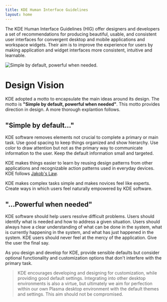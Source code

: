```yaml
---
title: KDE Human Interface Guidelines
layout: home
---
```


The KDE Human Interface Guidelines (HIG) offer designers and developers
a set of recommendations for producing beautiful, usable, and consistent
user interfaces for convergent desktop and mobile applications and
workspace widgets. Their aim is to improve the experience for users by
making application and widget interfaces more consistent, intuitive and learnable.

![Simple by default, powerful when needed.](/hig/HIGDesignVisionFullBleed.png)

# Design Vision

KDE adopted a motto to encapsulate the main ideas around its design. The motto is **"Simple by default, powerful when needed"**. This motto provides direction in design. A more thorough explantion follows.

## "Simple by default..."

KDE software removes elements not crucial to complete a primary or main task. Use good spacing to keep things organized and show hierarchy. Use color to draw attention but not as the primary way to communicate information to the user. Keep the default information small and targeted.

KDE makes things easier to learn by reusing design patterns from other applications and recognizable action patterns used in everyday devices. KDE follows [Jakob's Law](https://lawsofux.com/jakobs-law.html).

KDE makes complex tasks simple and makes novices feel like experts. Create ways in which users feel naturally empowered by KDE software.
<br>

## "...Powerful when needed"

KDE software should help users resolve difficult problems. Users should identify what is needed and how to address a given situation. Users should always have a clear understanding of what can be done in the system, what is currently happening in the system, and what has just happened in the system. KDE users should never feel at the mercy of the application. Give the user the final say.

As you design and develop for KDE, provide sensible defaults but consider optional functionality and customization options that don't interfere with the primary task.

> KDE encourages developing and designing for customization, while providing good default settings. Integrating into other desktop environments is also a virtue, but ultimately we aim for perfection within our own Plasma desktop environment with the default themes and settings. This aim should not be compromised.
